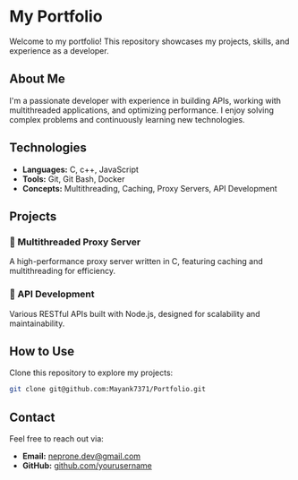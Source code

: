 # My Portfolio

Welcome to my portfolio! This repository showcases my projects, skills, and experience as a developer.

## About Me
I'm a passionate developer with experience in building APIs, working with multithreaded applications, and optimizing performance. I enjoy solving complex problems and continuously learning new technologies.

## Technologies
- **Languages:** C, c++, JavaScript
- **Tools:** Git, Git Bash, Docker
- **Concepts:** Multithreading, Caching, Proxy Servers, API Development

## Projects
### 🔹 Multithreaded Proxy Server
A high-performance proxy server written in C, featuring caching and multithreading for efficiency.

### 🔹 API Development
Various RESTful APIs built with Node.js, designed for scalability and maintainability.

## How to Use
Clone this repository to explore my projects:
```sh
git clone git@github.com:Mayank7371/Portfolio.git
```

## Contact
Feel free to reach out via:
- **Email:** neprone.dev@gmail.com
- **GitHub:** [github.com/yourusername](https://github.com/Mayank7371)
